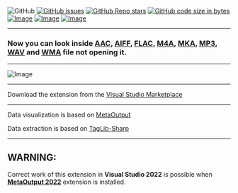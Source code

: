 ![GitHub](https://img.shields.io/github/license/viacheslav-lozinskyi/Preview-AUDIO)
[![GitHub issues](https://img.shields.io/github/issues/viacheslav-lozinskyi/Preview-AUDIO)](https://github.com/viacheslav-lozinskyi/Preview-AUDIO/issues)
[![GitHub Repo stars](https://img.shields.io/github/stars/viacheslav-lozinskyi/Preview-AUDIO)](https://github.com/viacheslav-lozinskyi/Preview-AUDIO/stargazers)
[![GitHub code size in bytes](https://img.shields.io/github/languages/code-size/viacheslav-lozinskyi/Preview-AUDIO)](https://github.com/viacheslav-lozinskyi/Preview-AUDIO)
[![Image](https://img.shields.io/badge/VS-2022-blueviolet)](https://marketplace.visualstudio.com/items?itemName=ViacheslavLozinskyi.MetaOutput-2022)
[![Image](https://img.shields.io/badge/VS-2019-blueviolet)](https://marketplace.visualstudio.com/items?itemName=ViacheslavLozinskyi.MetaOutput-2019)
[![Image](https://img.shields.io/badge/VS-2017-blueviolet)](https://marketplace.visualstudio.com/items?itemName=ViacheslavLozinskyi.MetaOutput-2019)

---

### Now you can look inside [AAC](https://en.wikipedia.org/wiki/Advanced_Audio_Coding), [AIFF](https://en.wikipedia.org/wiki/Audio_Interchange_File_Format), [FLAC](https://en.wikipedia.org/wiki/FLAC), [M4A](https://en.wikipedia.org/wiki/MPEG-4_Part_14), [MKA](https://en.wikipedia.org/wiki/Matroska), [MP3](https://en.wikipedia.org/wiki/MP3), [WAV](https://en.wikipedia.org/wiki/WAV) and [WMA](https://en.wikipedia.org/wiki/Windows_Media_Audio) file not opening it.

---

![Image](https://viacheslav-lozinskyi.github.io/Preview-AUDIO/resource/video/Presentation1.gif)

---

Download the extension from the [Visual Studio Marketplace](https://marketplace.visualstudio.com/items?itemName=ViacheslavLozinskyi.Preview-AUDIO)

---

Data visualization is based on [MetaOutput](https://marketplace.visualstudio.com/items?itemName=ViacheslavLozinskyi.MetaOutput-2019)

Data extraction is based on [TagLib-Sharp](https://github.com/mono/taglib-sharp)

---

## WARNING:

Correct work of this extension in **Visual Studio 2022** is possible when **[MetaOutput 2022](https://marketplace.visualstudio.com/items?itemName=ViacheslavLozinskyi.MetaOutput-2022)** extension is installed.
